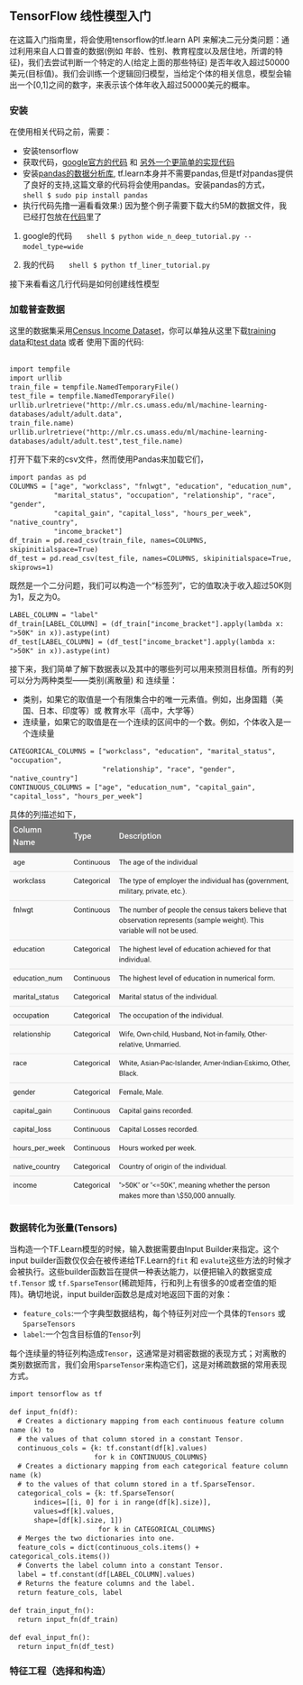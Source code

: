 ## TensorFlow 线性模型入门

在这篇入门指南里，将会使用tensorflow的tf.learn API 来解决二元分类问题：通过利用来自人口普查的数据(例如 年龄、性别、教育程度以及居住地，所谓的特征)，我们去尝试判断一个特定的人(给定上面的那些特征) 是否年收入超过50000美元(目标值)。我们会训练一个逻辑回归模型，当给定个体的相关信息，模型会输出一个[0,1]之间的数字，来表示该个体年收入超过50000美元的概率。

### 安装

在使用相关代码之前，需要：

* 安装tensorflow
* 获取代码，[google官方的代码](https://github.com/tensorflow/tensorflow/blob/master/tensorflow/examples/learn/wide_n_deep_tutorial.py) 和 [另外一个更简单的实现代码](https://github.com/jingmca/tensorflow_learning/tree/master/liner_tutorials)
* 安装[pandas的数据分析库](http://pandas.pydata.org/), tf.learn本身并不需要pandas,但是tf对pandas提供了良好的支持,这篇文章的代码将会使用pandas。安装pandas的方式，
`	shell $ sudo pip install pandas`
* 执行代码先撸一遍看看效果:) 因为整个例子需要下载大约5M的数据文件，我已经打包放在[代码](https://github.com/jingmca/tensorflow_learning/tree/master/liner_tutorials)里了

1. google的代码
`	shell $ python wide_n_deep_tutorial.py --model_type=wide`

2. 我的代码
`	shell $ python tf_liner_tutorial.py`

接下来看看这几行代码是如何创建线性模型


### 加载普查数据

这里的数据集采用[Census Income Dataset](https://archive.ics.uci.edu/ml/datasets/Census+Income)，你可以单独从这里下载[training data](https://github.com/jingmca/tensorflow_learning/blob/master/liner_tutorials/adult.data)和[test data](https://github.com/jingmca/tensorflow_learning/blob/master/liner_tutorials/adult.test) 或者 使用下面的代码:
<pre><code>
import tempfile  
import urllib  
train_file = tempfile.NamedTemporaryFile()  
test_file = tempfile.NamedTemporaryFile()  
urllib.urlretrieve("http://mlr.cs.umass.edu/ml/machine-learning-databases/adult/adult.data", 
train_file.name)  
urllib.urlretrieve("http://mlr.cs.umass.edu/ml/machine-learning-databases/adult/adult.test",test_file.name)  </code>
</pre>
打开下载下来的csv文件，然而使用Pandas来加载它们，
<pre><code>import pandas as pd
COLUMNS = ["age", "workclass", "fnlwgt", "education", "education_num",
           "marital_status", "occupation", "relationship", "race", "gender",
           "capital_gain", "capital_loss", "hours_per_week", "native_country",
           "income_bracket"]
df_train = pd.read_csv(train_file, names=COLUMNS, skipinitialspace=True)
df_test = pd.read_csv(test_file, names=COLUMNS, skipinitialspace=True, skiprows=1)</code></pre>
既然是一个二分问题，我们可以构造一个“标签列”，它的值取决于收入超过50K则为1，反之为0。
<pre><code>LABEL_COLUMN = "label"
df_train[LABEL_COLUMN] = (df_train["income_bracket"].apply(lambda x: ">50K" in x)).astype(int)
df_test[LABEL_COLUMN] = (df_test["income_bracket"].apply(lambda x: ">50K" in x)).astype(int)</code></pre>
接下来，我们简单了解下数据表以及其中的哪些列可以用来预测目标值。所有的列可以分为两种类型——类别(离散量) 和 连续量：

+ 类别，如果它的取值是一个有限集合中的唯一元素值。例如，出身国籍（美国、日本、印度等）或 教育水平（高中，大学等）
+ 连续量，如果它的取值是在一个连续的区间中的一个数。例如，个体收入是一个连续量

<pre><code>CATEGORICAL_COLUMNS = ["workclass", "education", "marital_status", "occupation",
                       "relationship", "race", "gender", "native_country"]
CONTINUOUS_COLUMNS = ["age", "education_num", "capital_gain", "capital_loss", "hours_per_week"]</code></pre>
具体的列描述如下，
![census](census_frame.png)

### 数据转化为张量(Tensors)

当构造一个TF.Learn模型的时候，输入数据需要由Input Builder来指定。这个input builder函数仅仅会在被传递给TF.Learn的`fit` 和 `evalute`这些方法的时候才会被执行。这些builder函数旨在提供一种表达能力，以便把输入的数据变成`tf.Tensor` 或 `tf.SparseTensor`(稀疏矩阵，行和列上有很多的0或者空值的矩阵)。确切地说，input builder函数总是成对地返回下面的对象：

+ `feature_cols`:一个字典型数据结构，每个特征列对应一个具体的`Tensors` 或 `SparseTensors`
+ `label`:一个包含目标值的`Tensor`列

每个连续量的特征列构造成`Tensor`，这通常是对稠密数据的表现方式；对离散的类别数据而言，我们会用`SparseTensor`来构造它们，这是对稀疏数据的常用表现方式。

<pre><code>import tensorflow as tf

def input_fn(df):
  # Creates a dictionary mapping from each continuous feature column name (k) to
  # the values of that column stored in a constant Tensor.
  continuous_cols = {k: tf.constant(df[k].values)
                     for k in CONTINUOUS_COLUMNS}
  # Creates a dictionary mapping from each categorical feature column name (k)
  # to the values of that column stored in a tf.SparseTensor.
  categorical_cols = {k: tf.SparseTensor(
      indices=[[i, 0] for i in range(df[k].size)],
      values=df[k].values,
      shape=[df[k].size, 1])
                      for k in CATEGORICAL_COLUMNS}
  # Merges the two dictionaries into one.
  feature_cols = dict(continuous_cols.items() + categorical_cols.items())
  # Converts the label column into a constant Tensor.
  label = tf.constant(df[LABEL_COLUMN].values)
  # Returns the feature columns and the label.
  return feature_cols, label

def train_input_fn():
  return input_fn(df_train)

def eval_input_fn():
  return input_fn(df_test)</code></pre>

### 特征工程（选择和构造）





